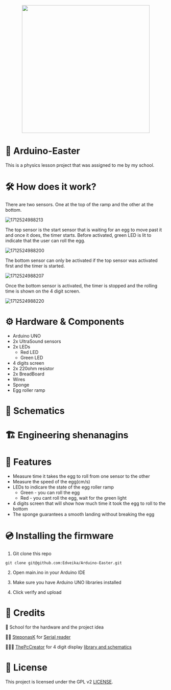 <p align="center">
 <img src="https://github.com/Edveika/Arduino-Easter/assets/113787144/2d3fb8a2-249f-4e07-bc39-61ed8e855dde" height="400px">
</p>

# 🐣 Arduino-Easter

This is a physics lesson project that was assigned to me by my school.

# 🛠️ How does it work?

There are two sensors. One at the top of the ramp and the other at the bottom. 

![1712524988213](https://github.com/Edveika/Arduino-Easter/assets/113787144/8fcc798a-3500-41de-b353-63c340984c54)


The top sensor is the start sensor that is waiting for an egg to move past it and once it does, the timer starts. Before activated, green LED is lit to indicate that the user can roll the egg.

![1712524988200](https://github.com/Edveika/Arduino-Easter/assets/113787144/ff2b2d0c-404d-497f-970a-ea33cff59979)

The bottom sensor can only be activated if the top sensor was activated first and the timer is started.

![1712524988207](https://github.com/Edveika/Arduino-Easter/assets/113787144/33df1098-82e9-4d4f-bf3a-c384c45560fe)

Once the bottom sensor is activated, the timer is stopped and the rolling time is shown on the 4 digit screen.

![1712524988220](https://github.com/Edveika/Arduino-Easter/assets/113787144/0e6825fe-e076-4f08-ae6f-87de31b0bab2)

# ⚙️ Hardware & Components

* Arduino UNO
* 2x UltraSound sensors
* 2x LEDs
  * Red LED
  * Green LED
* 4 digits screen
* 2x 220ohm resistor
* 2x BreadBoard
* Wires
* Sponge
* Egg roller ramp

# 📐 Schematics

# 🏗️ Engineering shenanagins

# 🚀 Features

* Measure time it takes the egg to roll from one sensor to the other
* Measure the speed of the egg(cm/s)
* LEDs to indicare the state of the egg roller ramp
  * Green - you can roll the egg
  * Red - you cant roll the egg, wait for the green light
* 4 digits screen that will show how much time it took the egg to roll to the bottom
* The sponge guarantees a smooth landing without breaking the egg

# 💿 Installing the firmware

1. Git clone this repo

```
git clone git@github.com:Edveika/Arduino-Easter.git
```

2. Open main.ino in your Arduino IDE

3. Make sure you have Arduino UNO libraries installed

4. Click verify and upload

# 🤝 Credits

🏫 School for the hardware and the project idea

👨‍💻 [SteponasK](https://github.com/steponask) for [Serial reader](https://github.com/SteponasK/Arduino-To-Excel)

👷🏻‍♂️ [ThePcCreator](https://github.com/ThePcCreator) for 4 digit display [library and schematics](https://github.com/ThePcCreator/Arduino-4-Digit-7-Segment-Display-Library)

# 📜 License

This project is licensed under the GPL v2 [LICENSE](LICENSE).
